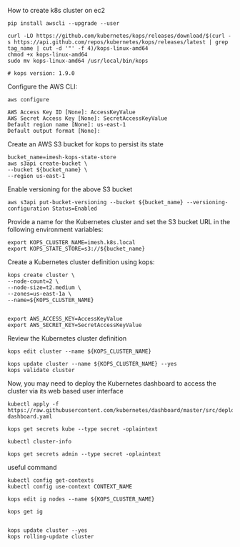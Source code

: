 How to create k8s cluster on ec2

    pip install awscli --upgrade --user
    
    curl -LO https://github.com/kubernetes/kops/releases/download/$(curl -s https://api.github.com/repos/kubernetes/kops/releases/latest | grep tag_name | cut -d '"' -f 4)/kops-linux-amd64
    chmod +x kops-linux-amd64
    sudo mv kops-linux-amd64 /usr/local/bin/kops
    
    # kops version: 1.9.0
   
Configure the AWS CLI:
    
    aws configure
    
    AWS Access Key ID [None]: AccessKeyValue
    AWS Secret Access Key [None]: SecretAccessKeyValue
    Default region name [None]: us-east-1
    Default output format [None]:
    
Create an AWS S3 bucket for kops to persist its state    

    bucket_name=imesh-kops-state-store
    aws s3api create-bucket \
    --bucket ${bucket_name} \
    --region us-east-1
    
Enable versioning for the above S3 bucket

    aws s3api put-bucket-versioning --bucket ${bucket_name} --versioning-configuration Status=Enabled
    
Provide a name for the Kubernetes cluster and set the S3 bucket URL in the following environment variables:

    export KOPS_CLUSTER_NAME=imesh.k8s.local
    export KOPS_STATE_STORE=s3://${bucket_name}
    
Create a Kubernetes cluster definition using kops:

    kops create cluster \
    --node-count=2 \
    --node-size=t2.medium \
    --zones=us-east-1a \
    --name=${KOPS_CLUSTER_NAME}
    
    
    export AWS_ACCESS_KEY=AccessKeyValue
    export AWS_SECRET_KEY=SecretAccessKeyValue


Review the Kubernetes cluster definition

    kops edit cluster --name ${KOPS_CLUSTER_NAME}
    
    kops update cluster --name ${KOPS_CLUSTER_NAME} --yes
    kops validate cluster
    
Now, you may need to deploy the Kubernetes dashboard to access the cluster via its web based user interface

    kubectl apply -f https://raw.githubusercontent.com/kubernetes/dashboard/master/src/deploy/recommended/kubernetes-dashboard.yaml
    
    kops get secrets kube --type secret -oplaintext
    
    kubectl cluster-info
    
    kops get secrets admin --type secret -oplaintext
    
    
useful command

    kubectl config get-contexts
    kubectl config use-context CONTEXT_NAME
    
    kops edit ig nodes --name ${KOPS_CLUSTER_NAME}
    
    kops get ig
    
    
    kops update cluster --yes
    kops rolling-update cluster
